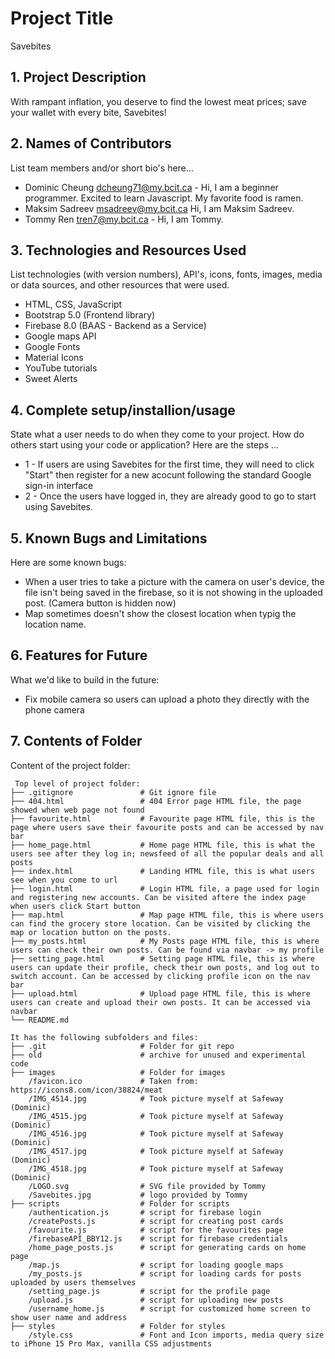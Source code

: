 # Project Title
Savebites
## 1. Project Description
With rampant inflation, you deserve to find the lowest meat prices; save your wallet with every bite, Savebites!

## 2. Names of Contributors
List team members and/or short bio's here...
* Dominic Cheung dcheung71@my.bcit.ca - Hi, I am a beginner programmer. Excited to learn Javascript. My favorite food is ramen.
* Maksim Sadreev msadreev@my.bcit.ca  Hi, I am Maksim Sadreev. 
* Tommy Ren tren7@my.bcit.ca - Hi, I am Tommy. 
	
## 3. Technologies and Resources Used
List technologies (with version numbers), API's, icons, fonts, images, media or data sources, and other resources that were used.
* HTML, CSS, JavaScript
* Bootstrap 5.0 (Frontend library)
* Firebase 8.0 (BAAS - Backend as a Service)
* Google maps API
* Google Fonts
* Material Icons
* YouTube tutorials
* Sweet Alerts


## 4. Complete setup/installion/usage
State what a user needs to do when they come to your project.  How do others start using your code or application?
Here are the steps ...
* 1 - If users are using Savebites for the first time, they will need to click "Start" then register for a new acocunt following the standard Google sign-in interface
* 2 - Once the users have logged in, they are already good to go to start using Savebites.

## 5. Known Bugs and Limitations
Here are some known bugs:
* When a user tries to take a picture with the camera on user's device, the file isn't being saved in the firebase, so it is not showing in the uploaded post. (Camera button is hidden now)
* Map sometimes doesn't show the closest location when typig the location name.


## 6. Features for Future
What we'd like to build in the future:
* Fix mobile camera so users can upload a photo they directly with the phone camera

	
## 7. Contents of Folder
Content of the project folder:

```
 Top level of project folder: 
├── .gitignore               # Git ignore file
├── 404.html                 # 404 Error page HTML file, the page showed when web page not found
├── favourite.html           # Favourite page HTML file, this is the page where users save their favourite posts and can be accessed by nav bar
├── home_page.html           # Home page HTML file, this is what the users see after they log in; newsfeed of all the popular deals and all posts
├── index.html               # Landing HTML file, this is what users see when you come to url
├── login.html               # Login HTML file, a page used for login and registering new accounts. Can be visited aftere the index page when users click Start button
├── map.html                 # Map page HTML file, this is where users can find the grocery store location. Can be visited by clicking the map or location button on the posts.
├── my_posts.html            # My Posts page HTML file, this is where users can check their own posts. Can be found via navbar -> my profile
├── setting_page.html        # Setting page HTML file, this is where users can update their profile, check their own posts, and log out to switch account. Can be accessed by clicking profile icon on the nav bar
├── upload.html              # Upload page HTML file, this is where users can create and upload their own posts. It can be accessed via navbar
└── README.md

It has the following subfolders and files:
├── .git                     # Folder for git repo
├── old                      # archive for unused and experimental code
├── images                   # Folder for images
    /favicon.ico             # Taken from: https://icons8.com/icon/38824/meat
    /IMG_4514.jpg            # Took picture myself at Safeway (Dominic)
    /IMG_4515.jpg            # Took picture myself at Safeway (Dominic)
    /IMG_4516.jpg            # Took picture myself at Safeway (Dominic)
    /IMG_4517.jpg            # Took picture myself at Safeway (Dominic)
    /IMG_4518.jpg            # Took picture myself at Safeway (Dominic)
    /LOGO.svg                # SVG file provided by Tommy
    /Savebites.jpg           # logo provided by Tommy
├── scripts                  # Folder for scripts
    /authentication.js       # script for firebase login
    /createPosts.js          # script for creating post cards
    /favourite.js            # script for the favourites page
    /firebaseAPI_BBY12.js    # script for firebase credentials
    /home_page_posts.js      # script for generating cards on home page
    /map.js                  # script for loading google maps
    /my_posts.js             # script for loading cards for posts uploaded by users themselves
    /setting_page.js         # script for the profile page
    /upload.js               # script for uploading new posts
    /username_home.js        # script for customized home screen to show user name and address
├── styles                   # Folder for styles
    /style.css               # Font and Icon imports, media query size to iPhone 15 Pro Max, vanilla CSS adjustments 


```


